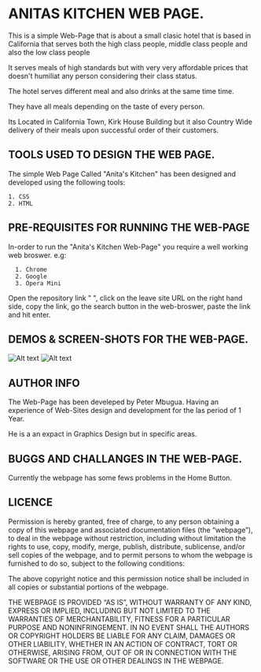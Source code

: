 #     ANITAS KITCHEN WEB PAGE.
This is a simple Web-Page that is about a small clasic hotel that is based in California that serves both the high class people, middle class people and also the low class people

It serves meals of high standards but with very very affordable prices that doesn't humiliat any person considering their class status.

The hotel serves different meal and also drinks at the same time time.

They have all meals depending on the taste of every person.

Its Located in California Town, Kirk House Building but it also Country Wide delivery of their meals upon successful order of their customers.

## TOOLS USED TO DESIGN THE WEB PAGE.

The simple Web Page Called "Anita's Kitchen" has been designed and developed using the following tools:
    

    1. CSS
    2. HTML

## PRE-REQUISITES FOR RUNNING THE WEB-PAGE

In-order to run the "Anita's Kitchen Web-Page" you require a well working web broswer. e.g:

      1. Chrome
      2. Google
      3. Opera Mini
Open the repository link "   ", click on the leave site URL on the right hand side, copy the link, go the search button in the web-broswer, paste the link and hit enter.

## DEMOS & SCREEN-SHOTS FOR THE WEB-PAGE.
![Alt text](<Screenshot (52).png>)
![Alt text](<Screenshot (53).png>)

## AUTHOR INFO

The Web-Page has been develeped by Peter Mbugua.
Having an experience of Web-Sites design and development for the las period of 1 Year.

He is a an expact in Graphics Design but in specific areas.

## BUGGS AND CHALLANGES IN THE WEB-PAGE.

Currently the webpage has some fews problems in the Home Button.

## LICENCE

Permission is hereby granted, free of charge, to any person obtaining a copy of this webpage and associated documentation files (the “webpage”), to deal in the webpage without restriction, including without limitation the rights to use, copy, modify, merge, publish, distribute, sublicense, and/or sell copies of the webpage, and to permit persons to whom the webpage is furnished to do so, subject to the following conditions:

The above copyright notice and this permission notice shall be included in all copies or substantial portions of the webpage.

THE WEBPAGE IS PROVIDED “AS IS”, WITHOUT WARRANTY OF ANY KIND, EXPRESS OR IMPLIED, INCLUDING BUT NOT LIMITED TO THE WARRANTIES OF MERCHANTABILITY, FITNESS FOR A PARTICULAR PURPOSE AND NONINFRINGEMENT. IN NO EVENT SHALL THE AUTHORS OR COPYRIGHT HOLDERS BE LIABLE FOR ANY CLAIM, DAMAGES OR OTHER LIABILITY, WHETHER IN AN ACTION OF CONTRACT, TORT OR OTHERWISE, ARISING FROM, OUT OF OR IN CONNECTION WITH THE SOFTWARE OR THE USE OR OTHER DEALINGS IN THE WEBPAGE.

